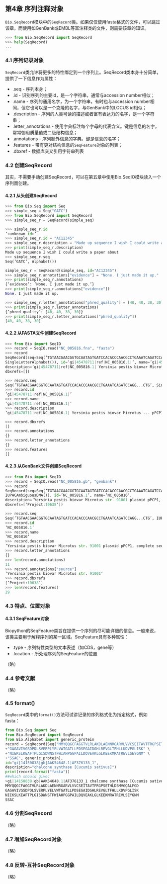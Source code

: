 ## 第4章 序列注释对象

`Bio.SeqRecord`模块中的`SeqRecord`类。如果仅仅使用fasta格式的文件，可以跳过该章。而使用如GenBank或EMBL等富注释类的文件，则需要该章的知识。


```python
>>> from Bio.SeqRecord import SeqRecord
>>> help(SeqRecord)
...
```

### 4.1 序列记录对象

`SeqRecord`类允许将更多的特性绑定到一个序列上。SeqRecord类本身十分简单，提供了一下信息作为属性：

+ .seq - 序列本身；
+ .id - 识别序列的主要id，是一个字符串，通常与accession number相似；
+ .name - 序列的通用名字，为一个字符串，有时也与accession number相同，但它也可以是一个克隆的名字，与GenBank中的LOCUS id相似；
+ .description - 序列的人类可读的描述或者富有表达力的名字，是一个字符串；
+ .letter_annotations - 使用字典标注每个字母的代表含义。键是信息的名字，常常御用质量值或二级结构信息；
+ .annotations - 序列额外信息的字典。键是信息的名字；
+ .features - 带有更对结构信息的`SeqFeature`对象的列表；
+ .dbxref - 数据库交叉引用字符串列表

### 4.2 创建SeqRecord

其实，不需要手动创建SeqRecord，可以在第五章中使用Bio.SeqIO模块读入一个序列而创建。

#### 4.2.1 从头创建SeqRecord

```python
>>> from Bio.Seq import Seq
>>> simple_seq = Seq("GATC")
>>> from Bio.SeqRecord import SeqRecord
>>> simple_seq_r = SeqRecord(simple_seq)

>>> simple_seq_r.id
’<unknown id>’
>>> simple_seq_r.id = "AC12345"
>>> simple_seq_r.description = "Made up sequence I wish I could write a paper about"
>>> print(simple_seq_r.description)
Made up sequence I wish I could write a paper about
>>> simple_seq_r.seq
Seq(’GATC’, Alphabet())

simple_seq_r = SeqRecord(simple_seq, id="AC12345")
>>> simple_seq_r.annotations["evidence"] = "None. I just made it up."
>>> print(simple_seq_r.annotations)
{’evidence’: ’None. I just made it up.’}
>>> print(simple_seq_r.annotations["evidence"])
None. I just made it up.

>>> simple_seq_r.letter_annotations["phred_quality"] = [40, 40, 38, 30]
>>> print(simple_seq_r.letter_annotations)
{’phred_quality’: [40, 40, 38, 30]}
>>> print(simple_seq_r.letter_annotations["phred_quality"])
[40, 40, 38, 30]
```

#### 4.2.2 从FASTA文件创建SeqRecord

```python
>>> from Bio import SeqIO
>>> record = SeqIO.read("NC_005816.fna", "fasta")
>>> record
SeqRecord(seq=Seq(’TGTAACGAACGGTGCAATAGTGATCCACACCCAACGCCTGAAATCAGATCCAGG...CTG’,
SingleLetterAlphabet()), id=’gi|45478711|ref|NC_005816.1|’, name=’gi|45478711|ref|NC_005816.1|’,
description=’gi|45478711|ref|NC_005816.1| Yersinia pestis biovar Microtus ... sequence’,
dbxrefs=[])

>>> record.seq
Seq(’TGTAACGAACGGTGCAATAGTGATCCACACCCAACGCCTGAAATCAGATCCAGG...CTG’, SingleLetterAlphabet())
>>> record.id
’gi|45478711|ref|NC_005816.1|’
>>> record.name
’gi|45478711|ref|NC_005816.1|’
>>> record.description
’gi|45478711|ref|NC_005816.1| Yersinia pestis biovar Microtus ... pPCP1, complete sequence’

>>> record.dbxrefs
[]
>>> record.annotations
{}
>>> record.letter_annotations
{}
>>> record.features
[]
```

#### 4.2.3 从GenBank文件创建SeqRecord

```python
>>> from Bio import SeqIO
>>> record = SeqIO.read("NC_005816.gb", "genbank")
>>> record
SeqRecord(seq=Seq(’TGTAACGAACGGTGCAATAGTGATCCACACCCAACGCCTGAAATCAGATCCAGG...CTG’,
IUPACAmbiguousDNA()), id=’NC_005816.1’, name=’NC_005816’,
description=’Yersinia pestis biovar Microtus str. 91001 plasmid pPCP1, complete sequence.’,
dbxrefs=[’Project:10638’])

>>> record.seq
Seq(’TGTAACGAACGGTGCAATAGTGATCCACACCCAACGCCTGAAATCAGATCCAGG...CTG’, IUPACAmbiguousDNA())
>>> record.id
’NC_005816.1’
>>> record.name
’NC_005816’
>>> record.description
’Yersinia pestis biovar Microtus str. 91001 plasmid pPCP1, complete sequence.’
>>> record.letter_annotations
{}
>>> len(record.annotations)
11
>>> record.annotations["source"]
’Yersinia pestis biovar Microtus str. 91001’
>>> record.dbxrefs
[’Project:10638’]
>>> len(record.features)
29
```

### 4.3 特点、位置对象

#### 4.3.1 SeqFeature对象

Biopython的SeqFeature类旨在提供一个序列的尽可能详细的信息。一般来说，该类主要用于解释序列的某一区域。SeqFeature具有多种属性：

+ .type - 序列特性类型的文本表述（如CDS，gene等）
+ .location - 所处理序列的SeqFeature的位置

（略）

### 4.4 参考文献

（略）

### 4.5 format()

`SeqRecord`类中的`format()`方法可试讲记录的序列格式化为指定格式，例如fasta：

```python
from Bio.Seq import Seq
from Bio.SeqRecord import SeqRecord
from Bio.Alphabet import generic_protein
record = SeqRecord(Seq("MMYQQGCFAGGTVLRLAKDLAENNRGARVLVVCSEITAVTFRGPSETHLDSMVGQALFGD" \
+"GAGAVIVGSDPDLSVERPLYELVWTGATLLPDSEGAIDGHLREVGLTFHLLKDVPGLISK" \
+"NIEKSLKEAFTPLGISDWNSTFWIAHPGGPAILDQVEAKLGLKEEKMRATREVLSEYGNM" \
+"SSAC", generic_protein),
id="gi|14150838|gb|AAK54648.1|AF376133_1",
description="chalcone synthase [Cucumis sativus]")
print(record.format("fasta"))
##which should give:
>gi|14150838|gb|AAK54648.1|AF376133_1 chalcone synthase [Cucumis sativus]
MMYQQGCFAGGTVLRLAKDLAENNRGARVLVVCSEITAVTFRGPSETHLDSMVGQALFGD
GAGAVIVGSDPDLSVERPLYELVWTGATLLPDSEGAIDGHLREVGLTFHLLKDVPGLISK
NIEKSLKEAFTPLGISDWNSTFWIAHPGGPAILDQVEAKLGLKEEKMRATREVLSEYGNM
SSAC
```

### 4.6 分割SeqRecord

（略）

### 4.7 增加SeqRecord对象

（略）

### 4.8 反转-互补SeqRecord对象

（略）


